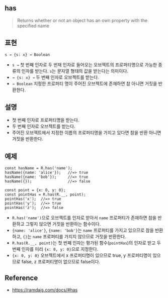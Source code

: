 ## has
> Returns whether or not an object has an own property with the specified name

## 표현
```
s → {s: x} → Boolean
```
- `s →` 첫 번째 인자로 두 번재 인자로 들어오는 오브젝트의 프로퍼티명으로 가능한 종류의 인자를 받는다. `s`는 문자열 형태의 값을 받는다는 의미이다.
- `→ {s: x} →` 두 번째 인자로 오브젝트를 받는다.
- `→ Boolean` 지정한 프로퍼티 명이 주어진 오브젝트에 존재하면 참 아니면 거짓을 반환한다.

## 설명
- 첫 번째 인자로 프로퍼티명을 받는다.
- 두 번째 인자로 오브젝트를 받는다.
- 주어진 오브젝트에서 지정한 이름의 프로퍼티명을 가지고 있다면 참을 반환 아니면 거짓을 반환한다.

## 예제
```
const hasName = R.has('name');
hasName({name: 'alice'});   //=> true
hasName({name: 'bob'});     //=> true
hasName({});                //=> false

const point = {x: 0, y: 0};
const pointHas = R.has(R.__, point);
pointHas('x');  //=> true
pointHas('y');  //=> true
pointHas('z');  //=> false
```
- `R.has('name')`으로 오브젝트를 인자로 받아서 `name` 프로퍼티가 존재하면 참을 반환하고 그렇지 않으면 거짓을 반환하는 함수이다.
- `{name: 'alice'}`, `{name: 'bob'}`는 `name` 프로퍼티를 가지고 있으므로 참을 반환하고, `{}`는 `name` 프로퍼티를 가지지 않으므로 거짓을 반환한다.
- `R.has(R.__, point)`는 첫 번째 인자는 평가된 함수(`pointHas`)의 인자로 받고 두 번째 인자를 미리 `{x: 0, y: 0}`으로 지정한다.
- `{x: 0, y: 0}` 오브젝트에서 x 프로퍼티명이 있으므로 true, y 프로퍼티명이 있으므로 false, z 프로퍼티명이 없으므로 false이다.

## Reference
- https://ramdajs.com/docs/#has
